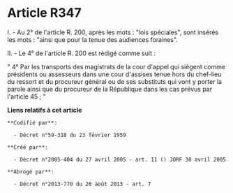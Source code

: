 # Article R347

I. - Au 2° de l'article R. 200, après les mots : "lois spéciales", sont insérés les mots : "ainsi que pour la tenue des
audiences foraines".

II. - Le 4° de l'article R. 200 est rédigé comme suit :

" 4° Par les transports des magistrats de la cour d'appel qui siègent comme présidents ou assesseurs dans une cour d'assises
tenue hors du chef-lieu du ressort et du procureur général ou de ses substituts qui vont y porter la parole ainsi que du
procureur de la République dans les cas prévus par l'article 45 ; "

**Liens relatifs à cet article**

	**Codifié par**:

	  - Décret n°59-318 du 23 février 1959

	**Créé par**:

	  - Décret n°2005-404 du 27 avril 2005 - art. 11 () JORF 30 avril 2005

	**Abrogé par**:

	  - Décret n°2013-770 du 26 août 2013 - art. 7

